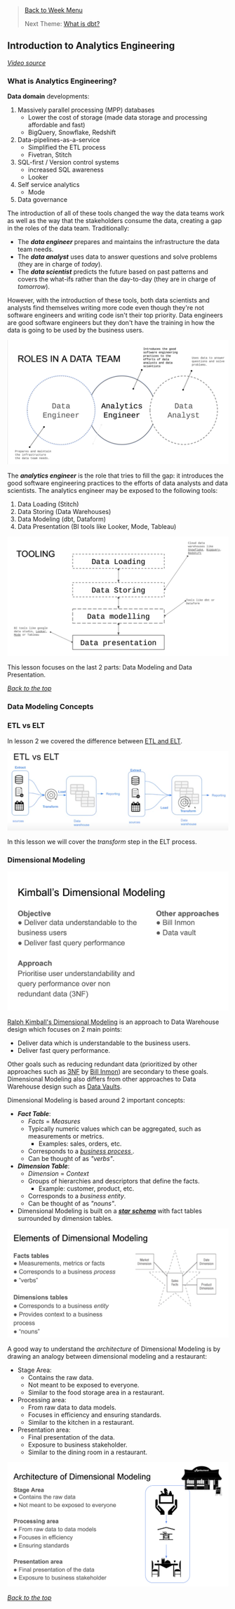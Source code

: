 >[Back to Week Menu](README.md)
>
>Next Theme: [What is dbt?](what_is_dbt.md)

## Introduction to Analytics Engineering
_[Video source](https://www.youtube.com/watch?v=uF76d5EmdtU&list=PL3MmuxUbc_hJed7dXYoJw8DoCuVHhGEQb&index=32)_


### What is Analytics Engineering?

**Data domain** developments:

1. Massively parallel processing (MPP) databases
   - Lower the cost of storage (made data storage and processing affordable and fast)
   - BigQuery, Snowflake, Redshift
2. Data-pipelines-as-a-service
    - Simplified the ETL process
    - Fivetran, Stitch
3. SQL-first / Version control systems
    - increased SQL awareness
    - Looker
4. Self service analytics
    - Mode
5. Data governance

The introduction of all of these tools changed the way the data teams work as well as the way that the stakeholders consume the data, creating a gap in the roles of the data team. Traditionally:

* The ***data engineer*** prepares and maintains the infrastructure the data team needs.
* The ***data analyst*** uses data to answer questions and solve problems (they are in charge of _today_).
* The ***data scientist*** predicts the future based on past patterns and covers the what-ifs rather than the day-to-day (they are in charge of _tomorrow_).

However, with the introduction of these tools, both data scientists and analysts find themselves writing more code even though they're not software engineers and writing code isn't their top priority.  Data engineers are good software engineers but they don't have the training in how the data is going to be used  by the business users.

![roles](../images/04_roles.png)

The ***analytics engineer*** is the role that tries to fill the gap: it introduces the good software engineering practices to the efforts of data analysts and data scientists. The analytics engineer may be exposed to the following tools:
1. Data Loading (Stitch)
2. Data Storing (Data Warehouses)
3. Data Modeling (dbt, Dataform)
4. Data Presentation (BI tools like Looker, Mode, Tableau)

![tooling](../images/04_tooling.png)

This lesson focuses on the last 2 parts: Data Modeling and Data Presentation.

_[Back to the top](#introduction-to-analytics-engineering)_

### Data Modeling Concepts

### ETL vs ELT

In lesson 2 we covered the difference between [ETL and ELT](../week_2_workflow_orchestration/data_lake.md#etl-vs-elt).

![etl vs elt](../images/04_01.png)

In this lesson we will cover the _transform_ step in the ELT process.

### Dimensional Modeling

![kimball](../images/04_kimball.png)

[Ralph Kimball's Dimensional Modeling](https://www.wikiwand.com/en/Dimensional_modeling#:~:text=Dimensional%20modeling%20(DM)%20is%20part,use%20in%20data%20warehouse%20design.) is an approach to Data Warehouse design which focuses on 2 main points:
* Deliver data which is understandable to the business users.
* Deliver fast query performance.

Other goals such as reducing redundant data (prioritized by other approaches such as [3NF](https://www.wikiwand.com/en/Third_normal_form#:~:text=Third%20normal%20form%20(3NF)%20is,integrity%2C%20and%20simplify%20data%20management.) by [Bill Inmon](https://www.wikiwand.com/en/Bill_Inmon)) are secondary to these goals. Dimensional Modeling also differs from other approaches to Data Warehouse design such as [Data Vaults](https://www.wikiwand.com/en/Data_vault_modeling).

Dimensional Modeling is based around 2 important concepts:
* ***Fact Table***:
    * _Facts_ = _Measures_
    * Typically numeric values which can be aggregated, such as measurements or metrics.
        * Examples: sales, orders, etc.
    * Corresponds to a [_business process_ ](https://www.wikiwand.com/en/Business_process).
    * Can be thought of as _"verbs"_.
* ***Dimension Table***:
    * _Dimension_ = _Context_
    * Groups of hierarchies and descriptors that define the facts.
        * Example: customer, product, etc.
    * Corresponds to a _business entity_.
    * Can be thought of as _"nouns"_.
* Dimensional Modeling is built on a [***star schema***](https://www.wikiwand.com/en/Star_schema) with fact tables surrounded by dimension tables.

![elements](../images/04_elements.png)

A good way to understand the _architecture_ of Dimensional Modeling is by drawing an analogy between dimensional modeling and a restaurant:
* Stage Area:
    * Contains the raw data.
    * Not meant to be exposed to everyone.
    * Similar to the food storage area in a restaurant.
* Processing area:
    * From raw data to data models.
    * Focuses in efficiency and ensuring standards.
    * Similar to the kitchen in a restaurant.
* Presentation area:
    * Final presentation of the data.
    * Exposure to business stakeholder.
    * Similar to the dining room in a restaurant.

![Architecture of Dimensional Modeling](../images/04_arch.png)

_[Back to the top](#introduction-to-analytics-engineering)_